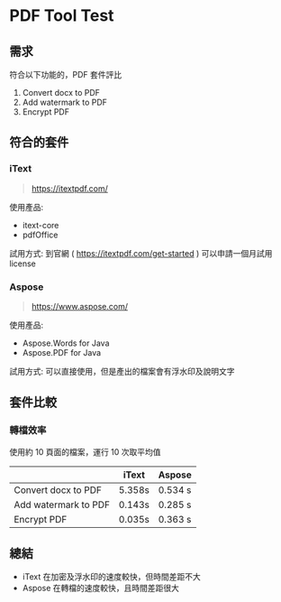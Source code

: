 # PDF Tool Test

## 需求
符合以下功能的，PDF 套件評比
1. Convert docx to PDF
2. Add watermark to PDF
3. Encrypt PDF

## 符合的套件
### iText
> https://itextpdf.com/

使用產品:
- itext-core
- pdfOffice

試用方式: 到官網 ( https://itextpdf.com/get-started ) 可以申請一個月試用 license

### Aspose
> https://www.aspose.com/

使用產品:
- Aspose.Words for Java
- Aspose.PDF for Java

試用方式: 可以直接使用，但是產出的檔案會有浮水印及說明文字

## 套件比較
### 轉檔效率
使用約 10 頁面的檔案，運行 10 次取平均值

|                      | iText  | Aspose  |
|----------------------|--------|---------|
| Convert docx to PDF  | 5.358s | 0.534 s |
| Add watermark to PDF | 0.143s | 0.285 s |
| Encrypt PDF          | 0.035s | 0.363 s |


## 總結
- iText 在加密及浮水印的速度較快，但時間差距不大
- Aspose 在轉檔的速度較快，且時間差距很大